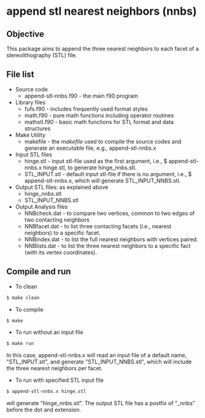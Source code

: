 # append stl nearest neighbors (nnbs)
## Objective
This package aims to append the three nearest neighbors to each facet of a stereolithography (STL) file.

## File list
- Source code
  - append-stl-nnbs.f90 - the main f90 program 
- Library files
  - fufs.f90 - includes frequently used format styles
  - math.f90 - pure math functions including operator routines
  - mathstl.f90 - basic math functions for STL format and data structures
- Make Utility 
  - makefile - the _makefile_ used to compile the source codes and generate an executable file, e.g., append-stl-nnbs.x
- Input STL files
  - hinge.stl - input stl-file used as the first argument, i.e., $ append-stl-nnbs.x hinge.stl, to generate hinge_nnbs.stl.
  - STL_INPUT.stl - default input stl-file if there is no argument, i.e., $ append-stl-nnbs.x, which will generate STL_INPUT_NNBS.stl.
- Output STL files: as explained above
  - hinge_nnbs.stl
  - STL_INPUT_NNBS.stl
- Output Analysis files
  - NNBcheck.dat - to compare two vertices, common to two edges of two contacting neighbors
  - NNBfacet.dat - to list three contacting facets (i.e., nearest neighbors) to a specific facet.
  - NNBindex.dat - to list the full nearest neighbors with vertices paired. 
  - NNBlists.dat - to list the three nearest neighbors to a specific fact (with its vertex coordinates).
  
## Compile and run
- To clean 
```bash
$ make clean 
``` 
- To compile
```bash
$ make 
```
- To run without an input file
```bash
$ make run 
```
In this case, append-stl-nnbs.x will read an input file of a default name, "STL_INPUT.stl", and generate  "STL_INPUT_NNBS.stl", which will include the three nearest neighbors per facet. 

- To run with specified STL input file
```bash
$ append-stl-nnbs.x hinge.stl 
```
will generate "hinge_nnbs.stl". The output STL file has a postfix of "\_nnbs" before the dot and extension. 
